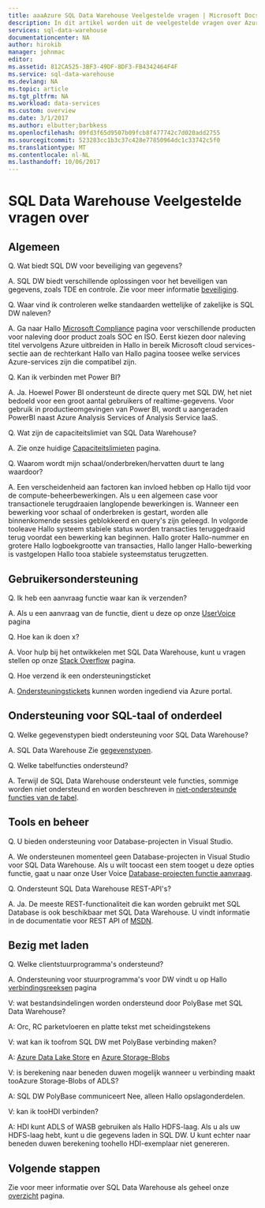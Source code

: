 ```yaml
---
title: aaaAzure SQL Data Warehouse Veelgestelde vragen | Microsoft Docs
description: In dit artikel worden uit de veelgestelde vragen over Azure SQL Data Warehouse van klanten en ontwikkelaars
services: sql-data-warehouse
documentationcenter: NA
author: hirokib
manager: johnmac
editor: 
ms.assetid: 812CA525-3BF3-49DF-8DF3-FB4342464F4F
ms.service: sql-data-warehouse
ms.devlang: NA
ms.topic: article
ms.tgt_pltfrm: NA
ms.workload: data-services
ms.custom: overview
ms.date: 3/1/2017
ms.author: elbutter;barbkess
ms.openlocfilehash: 09fd3f65d9507b09fcb8f477742c7d020add2755
ms.sourcegitcommit: 523283cc1b3c37c428e77850964dc1c33742c5f0
ms.translationtype: MT
ms.contentlocale: nl-NL
ms.lasthandoff: 10/06/2017
---
```

# <a name="sql-data-warehouse-frequently-asked-questions"></a>SQL Data Warehouse Veelgestelde vragen over

## <a name="general"></a>Algemeen

Q. Wat biedt SQL DW voor beveiliging van gegevens?

A. SQL DW biedt verschillende oplossingen voor het beveiligen van gegevens, zoals TDE en controle. Zie voor meer informatie [beveiliging].

Q. Waar vind ik controleren welke standaarden wettelijke of zakelijke is SQL DW naleven?

A. Ga naar Hallo [Microsoft Compliance] pagina voor verschillende producten voor naleving door product zoals SOC en ISO. Eerst kiezen door naleving titel vervolgens Azure uitbreiden in Hallo in bereik Microsoft cloud services-sectie aan de rechterkant Hallo van Hallo pagina toosee welke services Azure-services zijn die compatibel zijn.

Q. Kan ik verbinden met Power BI?

A. Ja. Hoewel Power BI ondersteunt de directe query met SQL DW, het niet bedoeld voor een groot aantal gebruikers of realtime-gegevens. Voor gebruik in productieomgevingen van Power BI, wordt u aangeraden PowerBI naast Azure Analysis Services of Analysis Service IaaS. 

Q. Wat zijn de capaciteitslimiet van SQL Data Warehouse?

A. Zie onze huidige [Capaciteitslimieten] pagina. 

Q. Waarom wordt mijn schaal/onderbreken/hervatten duurt te lang waardoor?

A. Een verscheidenheid aan factoren kan invloed hebben op Hallo tijd voor de compute-beheerbewerkingen. Als u een algemeen case voor transactionele terugdraaien langlopende bewerkingen is. Wanneer een bewerking voor schaal of onderbreken is gestart, worden alle binnenkomende sessies geblokkeerd en query's zijn geleegd. In volgorde tooleave Hallo systeem stabiele status worden transacties teruggedraaid terug voordat een bewerking kan beginnen. Hallo groter Hallo-nummer en grotere Hallo logboekgrootte van transacties, Hallo langer Hallo-bewerking is vastgelopen Hallo tooa stabiele systeemstatus terugzetten.

## <a name="user-support"></a>Gebruikersondersteuning

Q. Ik heb een aanvraag functie waar kan ik verzenden?

A. Als u een aanvraag van de functie, dient u deze op onze [UserVoice] pagina

Q. Hoe kan ik doen x?

A. Voor hulp bij het ontwikkelen met SQL Data Warehouse, kunt u vragen stellen op onze [Stack Overflow] pagina. 

Q. Hoe verzend ik een ondersteuningsticket

A. [Ondersteuningstickets] kunnen worden ingediend via Azure portal.

## <a name="sql-languagefeature-support"></a>Ondersteuning voor SQL-taal of onderdeel 

Q. Welke gegevenstypen biedt ondersteuning voor SQL Data Warehouse?

A. SQL Data Warehouse Zie [gegevenstypen].

Q. Welke tabelfuncties ondersteund?

A. Terwijl de SQL Data Warehouse ondersteunt vele functies, sommige worden niet ondersteund en worden beschreven in [niet-ondersteunde functies van de tabel].

## <a name="tooling-and-administration"></a>Tools en beheer

Q. U bieden ondersteuning voor Database-projecten in Visual Studio.

A. We ondersteunen momenteel geen Database-projecten in Visual Studio voor SQL Data Warehouse. Als u wilt toocast een stem tooget u deze opties functie, gaat u naar onze User Voice [Database-projecten functie aanvraag].

Q. Ondersteunt SQL Data Warehouse REST-API's?

A. Ja. De meeste REST-functionaliteit die kan worden gebruikt met SQL Database is ook beschikbaar met SQL Data Warehouse. U vindt informatie in de documentatie voor REST API of [MSDN].


## <a name="loading"></a>Bezig met laden

Q. Welke clientstuurprogramma's ondersteund?

A. Ondersteuning voor stuurprogramma's voor DW vindt u op Hallo [verbindingsreeksen] pagina

V: wat bestandsindelingen worden ondersteund door PolyBase met SQL Data Warehouse?

A: Orc, RC parketvloeren en platte tekst met scheidingstekens

V: wat kan ik toofrom SQL DW met PolyBase verbinding maken? 

A: [Azure Data Lake Store] en [Azure Storage-Blobs]

V: is berekening naar beneden duwen mogelijk wanneer u verbinding maakt tooAzure Storage-Blobs of ADLS? 

A: SQL DW PolyBase communiceert Nee, alleen Hallo opslagonderdelen. 

V: kan ik tooHDI verbinden?

A: HDI kunt ADLS of WASB gebruiken als Hallo HDFS-laag. Als u als uw HDFS-laag hebt, kunt u die gegevens laden in SQL DW. U kunt echter naar beneden duwen berekening toohello HDI-exemplaar niet genereren. 

## <a name="next-steps"></a>Volgende stappen
Zie voor meer informatie over SQL Data Warehouse als geheel onze [overzicht] pagina.


<!-- Article references -->
[UserVoice]: https://feedback.azure.com/forums/307516-sql-data-warehouse
[verbindingsreeksen]: ./sql-data-warehouse-connection-strings.md
[Stack Overflow]: http://stackoverflow.com/questions/tagged/azure-sqldw
[Ondersteuningstickets]: ./sql-data-warehouse-get-started-create-support-ticket.md
[beveiliging]: ./sql-data-warehouse-overview-manage-security.md
[Microsoft Compliance]: https://www.microsoft.com/en-us/trustcenter/compliance/complianceofferings
[Capaciteitslimieten]: ./sql-data-warehouse-service-capacity-limits.md
[gegevenstypen]: ./sql-data-warehouse-tables-data-types.md
[niet-ondersteunde functies van de tabel]: ./sql-data-warehouse-tables-overview.md#unsupported-table-features
[Azure Data Lake Store]: ./sql-data-warehouse-load-from-azure-data-lake-store.md
[Azure Storage-Blobs]: ./sql-data-warehouse-load-from-azure-blob-storage-with-polybase.md
[Database-projecten functie aanvraag]: https://feedback.azure.com/forums/307516-sql-data-warehouse/suggestions/13313247-database-project-from-visual-studio-to-support-azu
[MSDN]: https://msdn.microsoft.com/en-us/library/azure/mt163685.aspx
[overzicht]: ./sql-data-warehouse-overview-faq.md